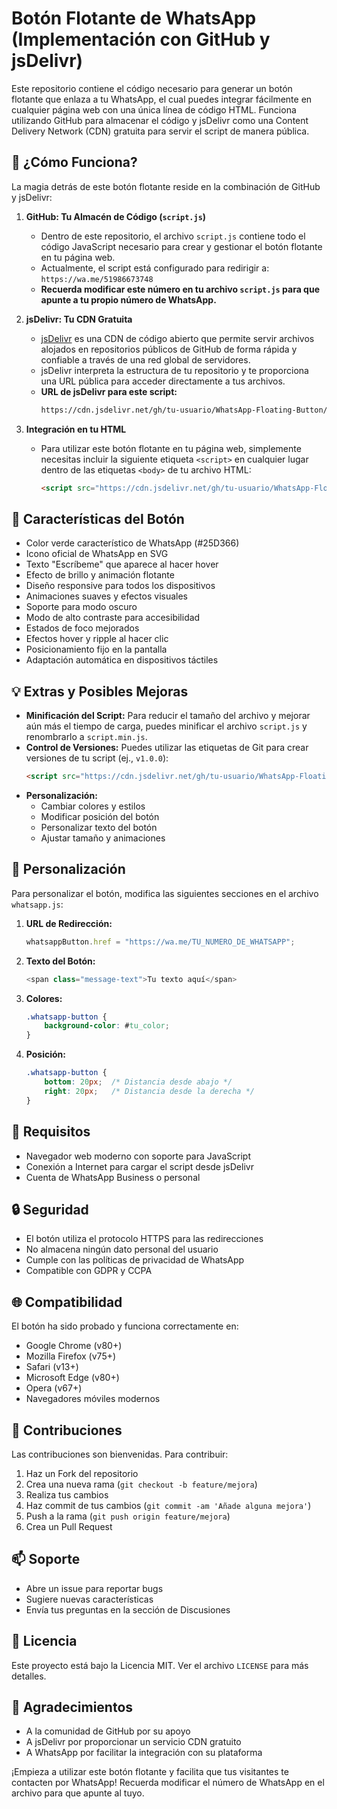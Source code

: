 # Botón Flotante de WhatsApp (Implementación con GitHub y jsDelivr)

Este repositorio contiene el código necesario para generar un botón flotante que enlaza a tu WhatsApp, el cual puedes integrar fácilmente en cualquier página web con una única línea de código HTML. Funciona utilizando GitHub para almacenar el código y jsDelivr como una Content Delivery Network (CDN) gratuita para servir el script de manera pública.

## 🧩 ¿Cómo Funciona?

La magia detrás de este botón flotante reside en la combinación de GitHub y jsDelivr:

1.  **GitHub: Tu Almacén de Código (`script.js`)**
    * Dentro de este repositorio, el archivo `script.js` contiene todo el código JavaScript necesario para crear y gestionar el botón flotante en tu página web.
    * Actualmente, el script está configurado para redirigir a: `https://wa.me/51986673748`
    * **Recuerda modificar este número en tu archivo `script.js` para que apunte a tu propio número de WhatsApp.**

2.  **jsDelivr: Tu CDN Gratuita**
    * [jsDelivr](https://www.jsdelivr.com/) es una CDN de código abierto que permite servir archivos alojados en repositorios públicos de GitHub de forma rápida y confiable a través de una red global de servidores.
    * jsDelivr interpreta la estructura de tu repositorio y te proporciona una URL pública para acceder directamente a tus archivos.
    * **URL de jsDelivr para este script:**
        ```bash
        https://cdn.jsdelivr.net/gh/tu-usuario/WhatsApp-Floating-Button/dist/script.js
        ```

3.  **Integración en tu HTML**
    * Para utilizar este botón flotante en tu página web, simplemente necesitas incluir la siguiente etiqueta `<script>` en cualquier lugar dentro de las etiquetas `<body>` de tu archivo HTML:
        ```html
        <script src="https://cdn.jsdelivr.net/gh/tu-usuario/WhatsApp-Floating-Button/dist/script.js"></script>
        ```

## 🎨 Características del Botón

* Color verde característico de WhatsApp (#25D366)
* Icono oficial de WhatsApp en SVG
* Texto "Escríbeme" que aparece al hacer hover
* Efecto de brillo y animación flotante
* Diseño responsive para todos los dispositivos
* Animaciones suaves y efectos visuales
* Soporte para modo oscuro
* Modo de alto contraste para accesibilidad
* Estados de foco mejorados
* Efectos hover y ripple al hacer clic
* Posicionamiento fijo en la pantalla
* Adaptación automática en dispositivos táctiles

## 💡 Extras y Posibles Mejoras

* **Minificación del Script:** Para reducir el tamaño del archivo y mejorar aún más el tiempo de carga, puedes minificar el archivo `script.js` y renombrarlo a `script.min.js`.
* **Control de Versiones:** Puedes utilizar las etiquetas de Git para crear versiones de tu script (ej., `v1.0.0`):
    ```html
    <script src="https://cdn.jsdelivr.net/gh/tu-usuario/WhatsApp-Floating-Button@v1.0.0/dist/script.js"></script>
    ```
* **Personalización:**
    * Cambiar colores y estilos
    * Modificar posición del botón
    * Personalizar texto del botón
    * Ajustar tamaño y animaciones

## 🔧 Personalización

Para personalizar el botón, modifica las siguientes secciones en el archivo `whatsapp.js`:

1. **URL de Redirección:**
   ```javascript
   whatsappButton.href = "https://wa.me/TU_NUMERO_DE_WHATSAPP";
   ```

2. **Texto del Botón:**
   ```javascript
   <span class="message-text">Tu texto aquí</span>
   ```

3. **Colores:**
   ```css
   .whatsapp-button {
       background-color: #tu_color;
   }
   ```

4. **Posición:**
   ```css
   .whatsapp-button {
       bottom: 20px;  /* Distancia desde abajo */
       right: 20px;   /* Distancia desde la derecha */
   }
   ```

## 📱 Requisitos

* Navegador web moderno con soporte para JavaScript
* Conexión a Internet para cargar el script desde jsDelivr
* Cuenta de WhatsApp Business o personal

## 🔒 Seguridad

* El botón utiliza el protocolo HTTPS para las redirecciones
* No almacena ningún dato personal del usuario
* Cumple con las políticas de privacidad de WhatsApp
* Compatible con GDPR y CCPA

## 🌐 Compatibilidad

El botón ha sido probado y funciona correctamente en:

* Google Chrome (v80+)
* Mozilla Firefox (v75+)
* Safari (v13+)
* Microsoft Edge (v80+)
* Opera (v67+)
* Navegadores móviles modernos

## 🤝 Contribuciones

Las contribuciones son bienvenidas. Para contribuir:

1. Haz un Fork del repositorio
2. Crea una nueva rama (`git checkout -b feature/mejora`)
3. Realiza tus cambios
4. Haz commit de tus cambios (`git commit -am 'Añade alguna mejora'`)
5. Push a la rama (`git push origin feature/mejora`)
6. Crea un Pull Request

## 📫 Soporte

* Abre un issue para reportar bugs
* Sugiere nuevas características
* Envía tus preguntas en la sección de Discusiones

## 📄 Licencia

Este proyecto está bajo la Licencia MIT. Ver el archivo `LICENSE` para más detalles.

## 🙏 Agradecimientos

* A la comunidad de GitHub por su apoyo
* A jsDelivr por proporcionar un servicio CDN gratuito
* A WhatsApp por facilitar la integración con su plataforma

¡Empieza a utilizar este botón flotante y facilita que tus visitantes te contacten por WhatsApp! Recuerda modificar el número de WhatsApp en el archivo para que apunte al tuyo.
